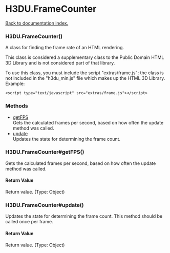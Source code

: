 # H3DU.FrameCounter

[Back to documentation index.](index.md)

 <a name='H3DU.FrameCounter'></a>
### H3DU.FrameCounter()

A class for finding the frame rate of an HTML rendering.

This class is considered a supplementary class to the
Public Domain HTML 3D Library and is not considered part of that
library.

To use this class, you must include the script "extras/frame.js"; the
class is not included in the "h3du_min.js" file which makes up
the HTML 3D Library. Example:

    <script type="text/javascript" src="extras/frame.js"></script>

### Methods

* [getFPS](#H3DU.FrameCounter_getFPS)<br>Gets the calculated frames per second, based
on how often the update method was called.
* [update](#H3DU.FrameCounter_update)<br>Updates the state for determining the frame count.

 <a name='H3DU.FrameCounter_getFPS'></a>
### H3DU.FrameCounter#getFPS()

Gets the calculated frames per second, based
on how often the update method was called.

#### Return Value

Return value. (Type: Object)

 <a name='H3DU.FrameCounter_update'></a>
### H3DU.FrameCounter#update()

Updates the state for determining the frame count.
This method should be called once per frame.

#### Return Value

Return value. (Type: Object)
